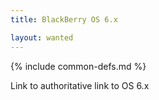 ```yaml
---
title: BlackBerry OS 6.x

layout: wanted
---
```

{% include common-defs.md %}

Link to authoritative link to OS 6.x